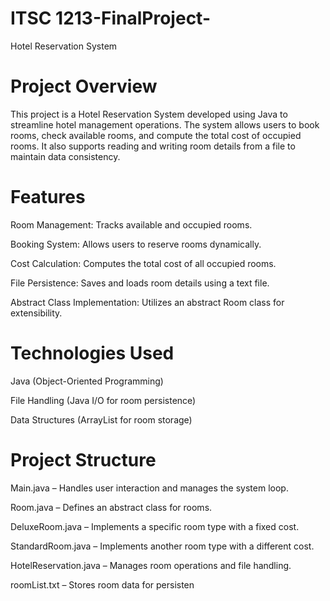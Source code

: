 # ITSC 1213-FinalProject-
Hotel Reservation System

# Project Overview #

This project is a Hotel Reservation System developed using Java to streamline hotel management operations. The system allows users to book rooms, check available rooms, and compute the total cost of occupied rooms. It also supports reading and writing room details from a file to maintain data consistency.

# Features #

Room Management: Tracks available and occupied rooms.

Booking System: Allows users to reserve rooms dynamically.

Cost Calculation: Computes the total cost of all occupied rooms.

File Persistence: Saves and loads room details using a text file.

Abstract Class Implementation: Utilizes an abstract Room class for extensibility.

# Technologies Used #

Java (Object-Oriented Programming)

File Handling (Java I/O for room persistence)

Data Structures (ArrayList for room storage)

# Project Structure #

Main.java – Handles user interaction and manages the system loop.

Room.java – Defines an abstract class for rooms.

DeluxeRoom.java – Implements a specific room type with a fixed cost.

StandardRoom.java – Implements another room type with a different cost.

HotelReservation.java – Manages room operations and file handling.

roomList.txt – Stores room data for persisten
